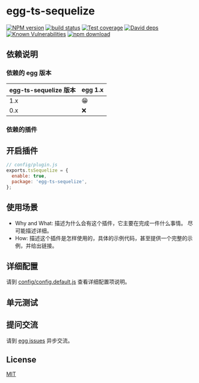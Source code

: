 # egg-ts-sequelize

[![NPM version][npm-image]][npm-url]
[![build status][travis-image]][travis-url]
[![Test coverage][codecov-image]][codecov-url]
[![David deps][david-image]][david-url]
[![Known Vulnerabilities][snyk-image]][snyk-url]
[![npm download][download-image]][download-url]

[npm-image]: https://img.shields.io/npm/v/egg-ts-sequelize.svg?style=flat-square
[npm-url]: https://npmjs.org/package/egg-ts-sequelize
[travis-image]: https://img.shields.io/travis/eggjs/egg-ts-sequelize.svg?style=flat-square
[travis-url]: https://travis-ci.org/eggjs/egg-ts-sequelize
[codecov-image]: https://img.shields.io/codecov/c/github/eggjs/egg-ts-sequelize.svg?style=flat-square
[codecov-url]: https://codecov.io/github/eggjs/egg-ts-sequelize?branch=master
[david-image]: https://img.shields.io/david/eggjs/egg-ts-sequelize.svg?style=flat-square
[david-url]: https://david-dm.org/eggjs/egg-ts-sequelize
[snyk-image]: https://snyk.io/test/npm/egg-ts-sequelize/badge.svg?style=flat-square
[snyk-url]: https://snyk.io/test/npm/egg-ts-sequelize
[download-image]: https://img.shields.io/npm/dm/egg-ts-sequelize.svg?style=flat-square
[download-url]: https://npmjs.org/package/egg-ts-sequelize

<!--
Description here.
-->

## 依赖说明

### 依赖的 egg 版本

egg-ts-sequelize 版本 | egg 1.x
--- | ---
1.x | 😁
0.x | ❌

### 依赖的插件
<!--

如果有依赖其它插件，请在这里特别说明。如

- security
- multipart

-->

## 开启插件

```js
// config/plugin.js
exports.tsSequelize = {
  enable: true,
  package: 'egg-ts-sequelize',
};
```

## 使用场景

- Why and What: 描述为什么会有这个插件，它主要在完成一件什么事情。
尽可能描述详细。
- How: 描述这个插件是怎样使用的，具体的示例代码，甚至提供一个完整的示例，并给出链接。

## 详细配置

请到 [config/config.default.js](config/config.default.js) 查看详细配置项说明。

## 单元测试

<!-- 描述如何在单元测试中使用此插件，例如 schedule 如何触发。无则省略。-->

## 提问交流

请到 [egg issues](https://github.com/eggjs/egg/issues) 异步交流。

## License

[MIT](LICENSE)
